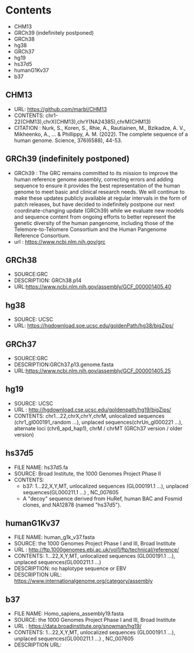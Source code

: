 # Contents
- CHM13
- GRCh39 (indefinitely postponed)
- GRCh38
- hg38
- GRCh37
- hg19
- hs37d5
- humanG1Kv37
- b37

## CHM13
- URL: https://github.com/marbl/CHM13
- CONTENTS: chr1-22(CHM13),chrX(CHM13),chrY(NA24385),chrM(CHM13)
- CITATION : Nurk, S., Koren, S., Rhie, A., Rautiainen, M., Bzikadze, A. V., Mikheenko, A., ... & Phillippy, A. M. (2022). The complete sequence of a human genome. Science, 376(6588), 44-53.

## GRCh39 (indefinitely postponed)
- GRCh39 : The GRC remains committed to its mission to improve the human reference genome assembly, correcting errors and adding sequence to ensure it provides the best representation of the human genome to meet basic and clinical research needs. We will continue to make these updates publicly available at regular intervals in the form of patch releases, but have decided to indefinitely postpone our next coordinate-changing update (GRCh39) while we evaluate new models and sequence content from ongoing efforts to better represent the genetic diversity of the human pangenome, including those of the Telemore-to-Telomere Consortium and the Human Pangenome Reference Consortium.
- url : https://www.ncbi.nlm.nih.gov/grc

## GRCh38
- SOURCE:GRC
- DESCRIPTION: GRCh38.p14
- URL:https://www.ncbi.nlm.nih.gov/assembly/GCF_000001405.40

## hg38
- SOURCE: UCSC
- URL: https://hgdownload.soe.ucsc.edu/goldenPath/hg38/bigZips/

## GRCh37 
- SOURCE:GRC
- DESCRIPTION:GRCh37.p13.genome.fasta
- URL:https://www.ncbi.nlm.nih.gov/assembly/GCF_000001405.25

## hg19 
- SOURCE: UCSC
- URL : http://hgdownload.cse.ucsc.edu/goldenpath/hg19/bigZips/
- CONTENTS: chr1...22,chrX,chrY,chrM, unlocalized sequences (chr1_gl000191_random ...),  unplaced sequences(chrUn_gl000221 ...), alternate loci (chr6_apd_hap1), chrM / chrMT (GRCh37 version / older version)

## hs37d5
- FILE NAME: hs37d5.fa
- SOURCE: Broad Institute, the 1000 Genomes Project Phase II
- CONTENTS: 
  - b37: 1...22,X,Y,MT, unlocalized sequences (GL000191.1 ...),  unplaced sequences(GL000211.1 ...) , NC_007605 
  - A "decoy" sequence derived from HuRef, human BAC and Fosmid clones, and NA12878 (named "hs37d5").

## humanG1Kv37 
- FILE NAME: human_g1k_v37.fasta
- SOURCE: the 1000 Genomes Project Phase I and III, Broad Institute
- URL : http://ftp.1000genomes.ebi.ac.uk/vol1/ftp/technical/reference/
- CONTENTS: 1...22,X,Y,MT, unlocalized sequences (GL000191.1 ...),  unplaced sequences(GL000211.1 ...)
- DESCRIPTION: no haplotype sequence or EBV
- DESCRIPTION URL: https://www.internationalgenome.org/category/assembly

## b37
- FILE NAME: Homo_sapiens_assembly19.fasta
- SOURCE: the 1000 Genomes Project Phase I and III, Broad Institute
- URL : https://data.broadinstitute.org/snowman/hg19/
- CONTENTS: 1...22,X,Y,MT, unlocalized sequences (GL000191.1 ...),  unplaced sequences(GL000211.1 ...) , NC_007605
- DESCRIPTION URL:

